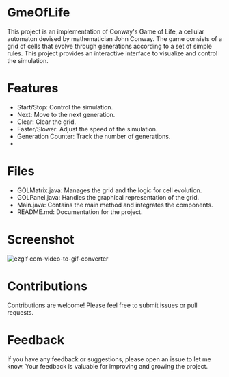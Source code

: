 # GmeOfLife
This project is an implementation of Conway's Game of Life, a cellular automaton devised by mathematician John Conway. The game consists of a grid of cells that evolve through generations according to a set of simple rules. This project provides an interactive interface to visualize and control the simulation.

# Features
- Start/Stop: Control the simulation.
- Next: Move to the next generation.
- Clear: Clear the grid.
- Faster/Slower: Adjust the speed of the simulation.
- Generation Counter: Track the number of generations.
- 
# Files
- GOLMatrix.java: Manages the grid and the logic for cell evolution.
- GOLPanel.java: Handles the graphical representation of the grid.
- Main.java: Contains the main method and integrates the components.
- README.md: Documentation for the project.

# Screenshot
![ezgif com-video-to-gif-converter](https://github.com/jacobtordjman/GameOfLife/assets/84174179/4a10071d-469f-406d-8bf5-d38665865924)

# Contributions
Contributions are welcome! Please feel free to submit issues or pull requests.

# Feedback
If you have any feedback or suggestions, please open an issue to let me know. Your feedback is valuable for improving and growing the project.
